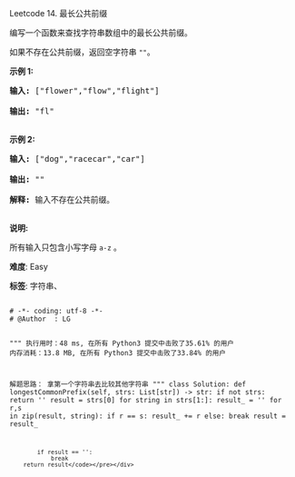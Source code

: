 Leetcode 14. 最长公共前缀
<p>编写一个函数来查找字符串数组中的最长公共前缀。</p>


<p>如果不存在公共前缀，返回空字符串&nbsp;<code>&quot;&quot;</code>。</p>



<p><strong>示例&nbsp;1:</strong></p>



<pre><strong>输入: </strong>[&quot;flower&quot;,&quot;flow&quot;,&quot;flight&quot;]

<strong>输出:</strong> &quot;fl&quot;

</pre>



<p><strong>示例&nbsp;2:</strong></p>



<pre><strong>输入: </strong>[&quot;dog&quot;,&quot;racecar&quot;,&quot;car&quot;]

<strong>输出:</strong> &quot;&quot;

<strong>解释:</strong> 输入不存在公共前缀。

</pre>



<p><strong>说明:</strong></p>



<p>所有输入只包含小写字母&nbsp;<code>a-z</code>&nbsp;。</p>





 **难度**: Easy



 **标签**: 字符串、 





<div class="hcb_wrap">
<pre class="prism undefined-numbers lang-python" data-lang="Python"><code>
# -*- coding: utf-8 -*-
# @Author  : LG

"""
执行用时：48 ms, 在所有 Python3 提交中击败了35.61% 的用户
内存消耗：13.8 MB, 在所有 Python3 提交中击败了33.84% 的用户

解题思路：
    拿第一个字符串去比较其他字符串
"""
class Solution:
    def longestCommonPrefix(self, strs: List[str]) -> str:
        if not strs:
            return ''
        result = strs[0]
        for string in strs[1:]:
            result_ = ''
            for r,s in zip(result, string):
                if r == s:
                    result_ += r
                else:
                    break
            result = result_

            if result == '':
                break
        return result</code></pre></div>
